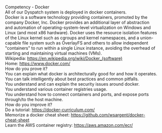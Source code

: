 Competency - Docker<br />All of our Dyspatch system is deployed in docker containers.  <br />Docker is a software technology providing containers, promoted by the company Docker, Inc. Docker provides an additional layer of abstraction and automation of operating-system-level virtualization on Windows and Linux (and most x86 hardware).  Docker uses the resource isolation features of the Linux kernel such as cgroups and kernel namespaces, and a union-capable file system such as OverlayFS and others to allow independent "containers" to run within a single Linux instance, avoiding the overhead of starting and maintaining virtual machines (VMs).<br />Wikipedia: https://en.wikipedia.org/wiki/Docker_(software) <br />Home: https://www.docker.com/ <br />How do you prove it?<br />You can explain what docker is architecturally good for and how it operates.<br />You can talk intelligently about best practices and common pitfalls.<br />You understand and can explain the security issues around docker.<br />You understand various container registries usage.<br />You understand how to connect containers and ports, and expose ports through/to the host machine.<br />How do you improve it?<br />Do a tutorial: https://docker-curriculum.com/<br />Memorize a docker cheat sheet: https://github.com/wsargent/docker-cheat-sheet<br />Learn the AWS container registry: https://aws.amazon.com/ecr/<br /><br />